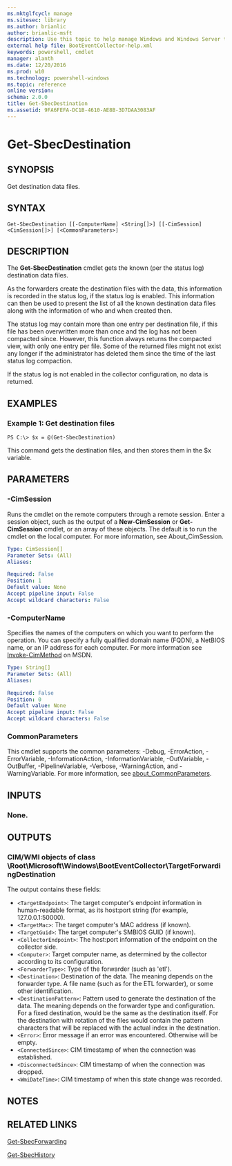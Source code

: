 ```yaml
---
ms.mktglfcycl: manage
ms.sitesec: library
ms.author: brianlic
author: brianlic-msft
description: Use this topic to help manage Windows and Windows Server technologies with Windows PowerShell.
external help file: BootEventCollector-help.xml
keywords: powershell, cmdlet
manager: alanth
ms.date: 12/20/2016
ms.prod: w10
ms.technology: powershell-windows
ms.topic: reference
online version: 
schema: 2.0.0
title: Get-SbecDestination
ms.assetid: 9FA6FEFA-DC1B-4610-AE8B-3D7DAA3083AF
---
```


# Get-SbecDestination

## SYNOPSIS
Get destination data files.

## SYNTAX

```
Get-SbecDestination [[-ComputerName] <String[]>] [[-CimSession] <CimSession[]>] [<CommonParameters>]
```

## DESCRIPTION
The **Get-SbecDestination** cmdlet gets the known (per the status log) destination data files.

As the forwarders create the destination files with the data, this information is recorded in the status log, if the status log is enabled.
This information can then be used to present the list of all the known destination data files along with the information of who and when created then.

The status log may contain more than one entry per destination file, if this file has been overwritten more than once and the log has not been compacted since.
However, this function always returns the compacted view, with only one entry per file.
Some of the returned files might not exist any longer if the administrator has deleted them since the time of the last status log compaction.

If the status log is not enabled in the collector configuration, no data is returned.

## EXAMPLES

### Example 1: Get destination files
```
PS C:\> $x = @(Get-SbecDestination)
```

This command gets the destination files, and then stores them in the $x variable.

## PARAMETERS

### -CimSession
Runs the cmdlet on the remote computers through a remote session.
Enter a session object, such as the output of a **New-CimSession** or **Get-CimSession** cmdlet, or an array of these objects.
The default is to run the cmdlet on the local computer.
For more information, see About_CimSession.

```yaml
Type: CimSession[]
Parameter Sets: (All)
Aliases: 

Required: False
Position: 1
Default value: None
Accept pipeline input: False
Accept wildcard characters: False
```

### -ComputerName
Specifies the names of the computers on which you want to perform the operation.
You can specify a fully qualified domain name (FQDN), a NetBIOS name, or an IP address for each computer.
For more information see [Invoke-CimMethod](http://go.microsoft.com/fwlink/?LinkId=808801) on MSDN.

```yaml
Type: String[]
Parameter Sets: (All)
Aliases: 

Required: False
Position: 0
Default value: None
Accept pipeline input: False
Accept wildcard characters: False
```

### CommonParameters
This cmdlet supports the common parameters: -Debug, -ErrorAction, -ErrorVariable, -InformationAction, -InformationVariable, -OutVariable, -OutBuffer, -PipelineVariable, -Verbose, -WarningAction, and -WarningVariable. For more information, see [about_CommonParameters](http://go.microsoft.com/fwlink/?LinkID=113216).

## INPUTS

### None.

## OUTPUTS

### CIM/WMI objects of class \Root\Microsoft\Windows\BootEventCollector\TargetForwardingDestination
The output contains these fields: 

- `<TargetEndpoint>`: The target computer's endpoint information in human-readable format, as its host:port string (for example, 127.0.0.1:50000). 
- `<TargetMac>`: The target computer's MAC address (if known). 
- `<TargetGuid>`: The target computer's SMBIOS GUID (if known). 
- `<CollectorEndpoint>`: The host:port information of the endpoint on the collector side. 
- `<Computer>`: Target computer name, as determined by the collector according to its configuration. 
- `<ForwarderType>`: Type of the forwarder (such as 'etl'). 
- `<Destination>`: Destination of the data.
The meaning depends on the forwarder type.
A file name (such as for the ETL forwarder), or some other identification. 
- `<DestinationPattern>`: Pattern used to generate the destination of the data.
The meaning depends on the forwarder type and configuration.
For a fixed destination, would be the same as the destination itself.
For the destination with rotation of the files would contain the pattern characters that will be replaced with the actual index in the destination. 
- `<Error>`: Error message if an error was encountered.
Otherwise will be empty. 
- `<ConnectedSince>`: CIM timestamp of when the connection was established. 
- `<DisconnectedSince>`: CIM timestamp of when the connection was dropped. 
- `<WmiDateTime>`: CIM timestamp of when this state change was recorded.

## NOTES

## RELATED LINKS

[Get-SbecForwarding](./Get-SbecForwarding.md)

[Get-SbecHistory](./Get-SbecHistory.md)

